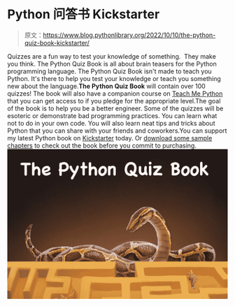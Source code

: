 # Python 问答书 Kickstarter

> 原文：<https://www.blog.pythonlibrary.org/2022/10/10/the-python-quiz-book-kickstarter/>

Quizzes are a fun way to test your knowledge of something.  They make you think. The Python Quiz Book is all about brain teasers for the Python programming language. The Python Quiz Book isn't made to teach you Python. It's there to help you test your knowledge or teach you something new about the language.**The Python Quiz Book** will contain over 100 quizzes! The book will also have a companion course on [Teach Me Python](https://teachmepython.com/) that you can get access to if you pledge for the appropriate level.The goal of the book is to help you be a better engineer. Some of the quizzes will be esoteric or demonstrate bad programming practices. You can learn what not to do in your own code. You will also learn neat tips and tricks about Python that you can share with your friends and coworkers.You can support my latest Python book on [Kickstarter](https://www.kickstarter.com/projects/driscollis/the-python-quiz-book) today. Or [download some sample chapters](https://www.dropbox.com/s/05piolsdyol93qd/pyquiz-preview.pdf?dl=0) to check out the book before you commit to purchasing.[![The Python Quiz Book](img/853d54dadef3bedbdd0d7f1fb9a5b66b.png)](https://www.kickstarter.com/projects/driscollis/the-python-quiz-book)